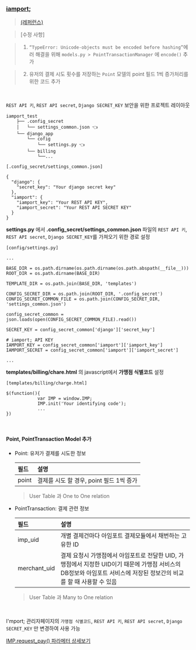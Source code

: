 ### [iamport;](http://www.iamport.kr/)

> [(레퍼런스)](http://genius-project.postach.io/post/django-iamport-yeondonghagi-1)


> [수정 사항]
	
> 1. `“TypeError: Unicode-objects must be encoded before hashing”`에러 해결을 위해 `models.py > PointTransactionManager` 에 `encode()` 추가

> 2. 유저의 결제 시도 횟수를 저장하는 `Point` 모델의 point 필드 1씩 증가처리를 위한 코드 추가

<br>

`REST API 키`, `REST API secret`, `Django SECRET_KEY` 보안을 위한 프로젝트 레이아웃

```
iamport_test
    ├── .config_secret
    │   └── settings_common.json 👈
    └── django_app
        └── cofig
            └── settings.py 👈
        └── billing
            └──...
```
```
[.config_secret/settings_common.json]

{
  "django": {
    "secret_key": "Your django secret key"
  },
  "iamport": {
    "iamport_key": "Your REST API KEY",
    "iamport_secret": "Your REST API SECRET KEY"
  }
}
```

**settings.py** 에서 **.config_secret/settings\_common.json** 파일의 `REST API 키`, `REST API secret`, `Django SECRET_KEY`를 가져오기 위한 경로 설정

```
[config/settings.py]

...

BASE_DIR = os.path.dirname(os.path.dirname(os.path.abspath(__file__)))
ROOT_DIR = os.path.dirname(BASE_DIR)

TEMPLATE_DIR = os.path.join(BASE_DIR, 'templates')

CONFIG_SECRET_DIR = os.path.join(ROOT_DIR, '.config_secret')
CONFIG_SECRET_COMMON_FILE = os.path.join(CONFIG_SECRET_DIR, 'settings_common.json')

config_secret_common = json.loads(open(CONFIG_SECRET_COMMON_FILE).read())

SECRET_KEY = config_secret_common['django']['secret_key']

# iamport; API KEY
IAMPORT_KEY = config_secret_common['iamport']['iamport_key']
IAMPORT_SECRET = config_secret_common['iamport']['iamport_secret']

...
```

**templates/billing/chare.html** 의 javascript에서 **가맹점 식별코드** 설정

```
[templates/billing/charge.html]

$(function(){
            var IMP = window.IMP;
            IMP.init('Your identifying code');
            ...
})
```

<br>

#### Point, PointTransaction Model 추가

- Point: 유저가 결제를 시도한 정보

	| 필드 | 설명 |
	| :--- | :--- |
	| point | 결제를 시도 할 경우, point 필드 1씩 증가 |
	
	> User Table 과 One to One relation

- PointTransaction: 결제 관련 정보

	| 필드 | 설명 |
	| :--- | :--- |
	| imp_uid | 개별 결제건마다 아임포트 결제모듈에서 채번하는 고유한 ID |
	| merchant_uid | 결제 요청시 가맹점에서 아임포트로 전달한 UID, 가맹점에서 지정한 UID이기 때문에 가맹점 서비스의 DB정보와 아임포트 서비스에 저장된 정보간의 비교를 할 때 사용할 수 있음 |

	> User Table 과 Many to One relation

<br>

I'mport; 관리자페이지의 `가맹점 식별코드`, `REST API 키`, `REST API secret`, `Django SECRET_KEY` 만 변경하여 사용 가능

[IMP.request_pay() 파라메터 상세보기](https://github.com/iamport/iamport-manual/blob/master/%EC%9D%B8%EC%A6%9D%EA%B2%B0%EC%A0%9C/README.md)
